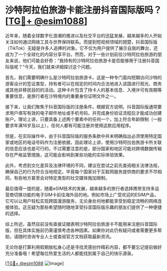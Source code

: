 # 沙特阿拉伯旅游卡能注册抖音国际版吗？[[TG💪+ @esim1088](https://t.me/s/esim1088)]

近年来，随着全球数字化浪潮的推进以及社交平台的迅猛发展，越来越多的人开始关注如何通过网络工具与世界保持联系。而提到短视频领域的翘楚，抖音国际版（TikTok）无疑是许多人追捧的对象。它不仅为用户提供了展示自我的舞台，还成为了一个全球化的内容分享平台。然而，对于一些计划前往沙特阿拉伯旅游的朋友来说，他们可能会好奇：“我持有的沙特阿拉伯旅游卡是否能够用于注册抖音国际版呢？”今天，我们就来详细探讨这个问题。

首先，我们需要明确什么是沙特阿拉伯旅游卡。这是一种专门面向短期访问沙特的游客设计的签证类型，持有者可以在规定的时间内合法地进入该国进行观光、商务或其他非移民目的的活动。这种卡片包含了持卡人的基本信息、入境许可有效期等重要信息，是旅行者在沙特境内的重要身份证明文件之一。

接下来，让我们聚焦于抖音国际版的注册条件。根据官方说明，抖音国际版通常要求用户填写有效的电子邮件地址或手机号码，并完成身份验证流程后才能成功创建账户。理论上讲，只要具备上述两个要素中的任何一个，加上符合年龄限制（一般要求年满16岁及以上），任何人都有可能注册并使用这款应用程序。

但是，在实际操作中，由于抖音国际版的服务条款中并未明确指出必须使用特定国家或地区的电话号码作为注册依据，因此理论上讲，使用沙特阿拉伯旅游卡所关联的信息应该也是可行的。不过需要注意的是，部分国家和地区可能对跨境数据传输存在严格监管措施，这可能会影响到某些功能的实际体验效果。

此外，考虑到文化差异及法律环境的不同，建议在尝试之前先查阅相关法律法规，确保自己的行为符合当地规定。毕竟每个国家对于互联网服务提供商的要求不尽相同，有些地方甚至会对特定类型的社交媒体施加限制。

最后值得一提的是，随着eSIM技术的发展，越来越多的旅行者选择携带支持多运营商切换功能的电子SIM卡前往海外目的地。例如市场上广受欢迎的ESIM产品，它可以让用户轻松实现跨国漫游服务，无论身处何地都能享受到稳定流畅的网络连接体验。这无疑为那些希望随时随地享受抖音国际版乐趣的朋友们提供了一种便捷的选择。

综上所述，虽然目前没有直接证据表明沙特阿拉伯旅游卡不能用来注册抖音国际版，但在具体实施前仍需谨慎考虑各种因素。如果你对此仍有疑问或者需要更多帮助，请随时咨询专业人士或查阅官方文档获取最新资讯。

无论你是打算利用假期放松身心还是寻找灵感创作精彩内容，都不要忘记提前做好充分准备哦！希望每位热爱生活的人都能找到属于自己的快乐源泉。

[[TG💪+ @esim1088](https://t.me/s/esim1088) ![Image](https://i.postimg.cc/4NQfJmqS/Snipaste-2025-05-13-00-14-12.png)]